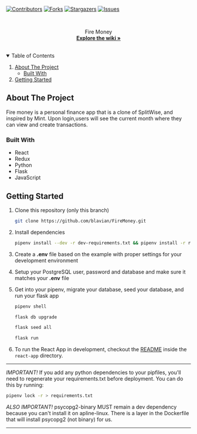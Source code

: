[![Contributors][contributors-shield]][contributors-url]
[![Forks][forks-shield]][forks-url]
[![Stargazers][stars-shield]][stars-url]
[![Issues][issues-shield]][issues-url]

<!-- PROJECT LOGO -->
<br />
<p align="center">
  <a href=https://github.com/blavian/FireMoney/blob/main/readme.md>
  </a>


  <p align="center">
   Fire Money
    <br />
    <a href=https://github.com/blavian/FireMoney/wiki><strong>Explore the wiki »</strong></a>
    <br />
    <br />



<!-- TABLE OF CONTENTS -->
<details open="open">
  <summary>Table of Contents</summary>
  <ol>
    <li>
      <a href="#about-the-project">About The Project</a>
      <ul>
        <li><a href="#built-with">Built With</a></li>
      </ul>
    </li>
    <li>
      <a href="#getting-started">Getting Started</a>
  </ol>
</details>



<!-- ABOUT THE PROJECT -->
## About The Project

Fire money is a personal finance app that is a clone of SplitWise, and inspired by Mint. Upon login,users will see the current month where they can view and create transactions. 

### Built With
 
* React
* Redux
* Python
* Flask
* JavaScript


<!-- GETTING STARTED -->
## Getting Started

1. Clone this repository (only this branch)

   ```bash
   git clone https://github.com/blavian/FireMoney.git
   ```

2. Install dependencies

      ```bash
      pipenv install --dev -r dev-requirements.txt && pipenv install -r requirements.txt
      ```

3. Create a **.env** file based on the example with proper settings for your
   development environment
4. Setup your PostgreSQL user, password and database and make sure it matches your **.env** file

5. Get into your pipenv, migrate your database, seed your database, and run your flask app

   ```bash
   pipenv shell
   ```

   ```bash
   flask db upgrade
   ```

   ```bash
   flask seed all
   ```

   ```bash
   flask run
   ```

6. To run the React App in development, checkout the [README](./react-app/README.md) inside the `react-app` directory.

***
*IMPORTANT!*
   If you add any python dependencies to your pipfiles, you'll need to regenerate your requirements.txt before deployment.
   You can do this by running:

   ```bash
   pipenv lock -r > requirements.txt
   ```

*ALSO IMPORTANT!*
   psycopg2-binary MUST remain a dev dependency because you can't install it on apline-linux.
   There is a layer in the Dockerfile that will install psycopg2 (not binary) for us.
***

<!-- MARKDOWN LINKS & IMAGES -->
<!-- https://www.markdownguide.org/basic-syntax/#reference-style-links -->
[contributors-shield]: https://img.shields.io/github/contributors/blavian/FireMoney.svg?style=for-the-badge
[contributors-url]: https://github.com/blavian/FireMoney/graphs/contributors
[forks-shield]: https://img.shields.io/github/forks/blavian/FireMoney.svg?style=for-the-badge
[forks-url]: https://github.com/blavian/FireMoney/network/members
[stars-shield]: https://img.shields.io/github/stars/blavian/FireMoney.svg?style=for-the-badge
[stars-url]: https://github.com/blavian/FireMoney/stargazers
[issues-shield]: https://img.shields.io/github/issues/blavian/FireMoney.svg?style=for-the-badge
[issues-url]: https://github.com/blavian/FireMoney/issues

